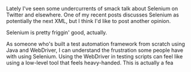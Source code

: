Lately I've seen some undercurrents of smack talk about Selenium on Twitter and elsewhere. One of my recent posts discusses Selenium as potentially the next XML, but I think I'd like to post another opinion. 

Selenium is pretty friggin' good, actually. 

As someone who's built a test automation framework from scratch using Java and WebDriver, I can understand the frustration some people have with using Selenium. Using the WebDriver in testing scripts can feel like using a low-level tool that feels heavy-handed. This is actually a fea